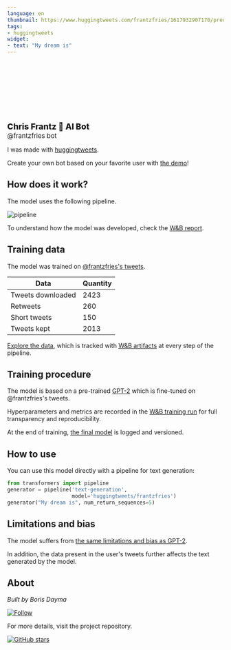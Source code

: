 ```yaml
---
language: en
thumbnail: https://www.huggingtweets.com/frantzfries/1617932907170/predictions.png
tags:
- huggingtweets
widget:
- text: "My dream is"
---
```


<div>
<div style="width: 132px; height:132px; border-radius: 50%; background-size: cover; background-image: url('https://pbs.twimg.com/profile_images/1329501028593627140/StRKBYOo_400x400.jpg')">
</div>
<div style="margin-top: 8px; font-size: 19px; font-weight: 800">Chris Frantz 🤖 AI Bot </div>
<div style="font-size: 15px">@frantzfries bot</div>
</div>

I was made with [huggingtweets](https://github.com/borisdayma/huggingtweets).

Create your own bot based on your favorite user with [the demo](https://colab.research.google.com/github/borisdayma/huggingtweets/blob/master/huggingtweets-demo.ipynb)!

## How does it work?

The model uses the following pipeline.

![pipeline](https://github.com/borisdayma/huggingtweets/blob/master/img/pipeline.png?raw=true)

To understand how the model was developed, check the [W&B report](https://wandb.ai/wandb/huggingtweets/reports/HuggingTweets-Train-a-Model-to-Generate-Tweets--VmlldzoxMTY5MjI).

## Training data

The model was trained on [@frantzfries's tweets](https://twitter.com/frantzfries).

| Data | Quantity |
| --- | --- |
| Tweets downloaded | 2423 |
| Retweets | 260 |
| Short tweets | 150 |
| Tweets kept | 2013 |

[Explore the data](https://wandb.ai/wandb/huggingtweets/runs/1n1iicrq/artifacts), which is tracked with [W&B artifacts](https://docs.wandb.com/artifacts) at every step of the pipeline.

## Training procedure

The model is based on a pre-trained [GPT-2](https://huggingface.co/gpt2) which is fine-tuned on @frantzfries's tweets.

Hyperparameters and metrics are recorded in the [W&B training run](https://wandb.ai/wandb/huggingtweets/runs/16qkb131) for full transparency and reproducibility.

At the end of training, [the final model](https://wandb.ai/wandb/huggingtweets/runs/16qkb131/artifacts) is logged and versioned.

## How to use

You can use this model directly with a pipeline for text generation:

```python
from transformers import pipeline
generator = pipeline('text-generation',
                     model='huggingtweets/frantzfries')
generator("My dream is", num_return_sequences=5)
```

## Limitations and bias

The model suffers from [the same limitations and bias as GPT-2](https://huggingface.co/gpt2#limitations-and-bias).

In addition, the data present in the user's tweets further affects the text generated by the model.

## About

*Built by Boris Dayma*

[![Follow](https://img.shields.io/twitter/follow/borisdayma?style=social)](https://twitter.com/intent/follow?screen_name=borisdayma)

For more details, visit the project repository.

[![GitHub stars](https://img.shields.io/github/stars/borisdayma/huggingtweets?style=social)](https://github.com/borisdayma/huggingtweets)
